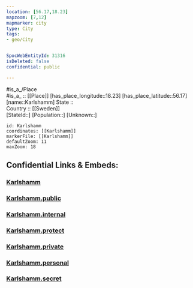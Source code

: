 ```yaml
---
location: [56.17,18.23] 
mapzoom: [7,12] 
mapmarker: city 
type: City
tags:
- geo/City


SpocWebEntityId: 31316
isDeleted: false
confidential: public

---
```

#is_a_/Place  
#is_a_ :: [[Place]] 
[has_place_longitude::18.23] 
[has_place_latitude::56.17] 
[name::Karlshamm] 
State ::  
Country :: [[Sweden]]  
[StateId::] 
[Population::] 
[Unknown::] 


```leaflet
id: Karlshamm
coordinates: [[Karlshamm]] 
markerFile: [[Karlshamm]] 
defaultZoom: 11 
maxZoom: 18
```


## Confidential Links & Embeds: 

### [Karlshamm](/_Standards/Earth/Continent/Europe/Europe~North/Sweden/City/Karlshamm.md) 

### [Karlshamm.public](/_public/Earth/Continent/Europe/Europe~North/Sweden/City/Karlshamm.public.md) 

### [Karlshamm.internal](/_internal/Earth/Continent/Europe/Europe~North/Sweden/City/Karlshamm.internal.md) 

### [Karlshamm.protect](/_protect/Earth/Continent/Europe/Europe~North/Sweden/City/Karlshamm.protect.md) 

### [Karlshamm.private](/_private/Earth/Continent/Europe/Europe~North/Sweden/City/Karlshamm.private.md) 

### [Karlshamm.personal](/_personal/Earth/Continent/Europe/Europe~North/Sweden/City/Karlshamm.personal.md) 

### [Karlshamm.secret](/_secret/Earth/Continent/Europe/Europe~North/Sweden/City/Karlshamm.secret.md)

